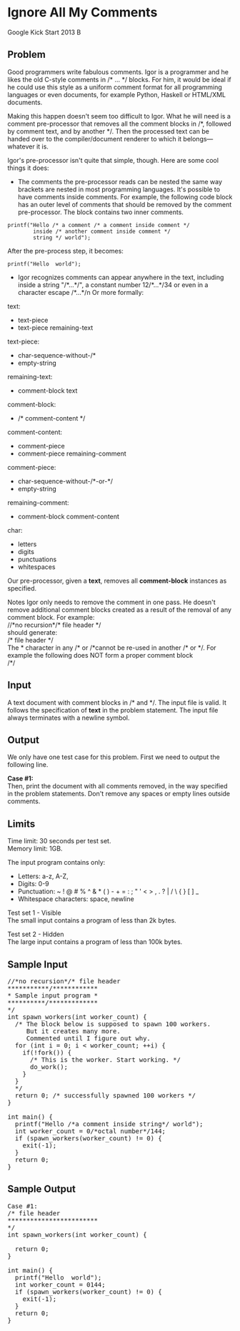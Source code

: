 # Ignore All My Comments
 Google Kick Start 2013 B

## Problem
Good programmers write fabulous comments. Igor is a programmer and he likes the old C-style comments in /* ... */ blocks. 
For him, it would be ideal if he could use this style as a uniform comment format for all programming languages or even documents, 
for example Python, Haskell or HTML/XML documents.

Making this happen doesn't seem too difficult to Igor. What he will need is a comment pre-processor that removes 
all the comment blocks in /*, followed by comment text, and by another */. Then the processed text can be handed over 
to the compiler/document renderer to which it belongs—whatever it is.

Igor's pre-processor isn't quite that simple, though. Here are some cool things it does:

* The comments the pre-processor reads can be nested the same way brackets are nested in most programming languages. 
It's possible to have comments inside comments. For example, the following code block has an outer level of comments 
that should be removed by the comment pre-processor. The block contains two inner comments.

```
printf("Hello /* a comment /* a comment inside comment */ 
        inside /* another comment inside comment */ 
        string */ world");
```

 After the pre-process step, it becomes:

```
printf("Hello  world");
```
* Igor recognizes comments can appear anywhere in the text, including inside a string "/\*...\*/", a constant 
number 12/\*...\*/34 or even in a character escape \/\*...*/n
Or more formally:

text:
-  text-piece
-  text-piece remaining-text

text-piece:
-  char-sequence-without-/*
-  empty-string

remaining-text:
-  comment-block text

comment-block:
-  /* comment-content */

comment-content:
-  comment-piece
-  comment-piece remaining-comment

comment-piece:
-  char-sequence-without-/\*-or-*/
-  empty-string

remaining-comment:
- comment-block comment-content

char:
-  letters
-  digits
-  punctuations
-  whitespaces  

Our pre-processor, given a **text**, removes all **comment-block** instances as specified.

Notes
Igor only needs to remove the comment in one pass. He doesn't remove additional comment blocks created as a result of the removal 
of any comment block. For example:  
//\*no recursion*/* file header \*/  
should generate:  
/* file header \*/  
The * character in any /* or /\*cannot be re-used in another /* or */. For example the following does NOT form a proper comment block  
/\*/

## Input
A text document with comment blocks in /* and */. The input file is valid. It follows the specification of **text** in the 
problem statement. The input file always terminates with a newline symbol.

## Output
We only have one test case for this problem. First we need to output the following line.

**Case #1:**  
Then, print the document with all comments removed, in the way specified in the problem statements. 
Don't remove any spaces or empty lines outside comments.

## Limits

Time limit: 30 seconds per test set.  
Memory limit: 1GB.

The input program contains only:

* Letters: a-z, A-Z,
* Digits: 0-9
* Punctuation: ~ ! @ # % ^ & * ( ) - + = : ; " ' < > , . ? | / \ { } [ ] _
* Whitespace characters: space, newline

Test set 1 - Visible  
The small input contains a program of less than 2k bytes.

Test set 2 - Hidden  
The large input contains a program of less than 100k bytes.

## Sample Input
<pre>
//*no recursion*/* file header
***********/************
* Sample input program *
**********/*************
*/
int spawn_workers(int worker_count) {
  /* The block below is supposed to spawn 100 workers.
     But it creates many more.
     Commented until I figure out why.
  for (int i = 0; i < worker_count; ++i) {
    if(!fork()) {
      /* This is the worker. Start working. */
      do_work();
    }
  }
  */
  return 0; /* successfully spawned 100 workers */
}

int main() {
  printf("Hello /*a comment inside string*/ world");
  int worker_count = 0/*octal number*/144;
  if (spawn_workers(worker_count) != 0) {
    exit(-1);
  }
  return 0;
}
</pre>

## Sample Output
<pre>
Case #1:
/* file header
************************
*/
int spawn_workers(int worker_count) {
  
  return 0; 
}

int main() {
  printf("Hello  world");
  int worker_count = 0144;
  if (spawn_workers(worker_count) != 0) {
    exit(-1);
  }
  return 0;
}
</pre>
